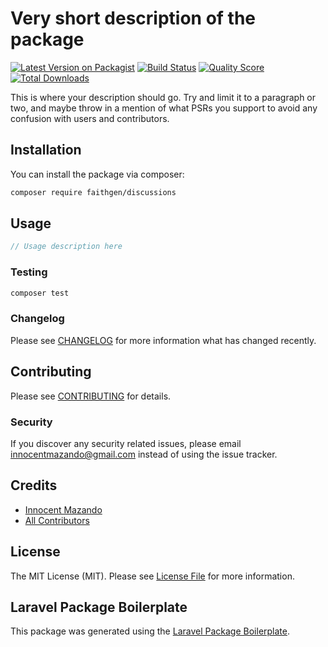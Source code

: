 # Very short description of the package

[![Latest Version on Packagist](https://img.shields.io/packagist/v/faithgen/discussions.svg?style=flat-square)](https://packagist.org/packages/faithgen/discussions)
[![Build Status](https://img.shields.io/travis/faithgen/discussions/master.svg?style=flat-square)](https://travis-ci.org/faithgen/discussions)
[![Quality Score](https://img.shields.io/scrutinizer/g/faithgen/discussions.svg?style=flat-square)](https://scrutinizer-ci.com/g/faithgen/discussions)
[![Total Downloads](https://img.shields.io/packagist/dt/faithgen/discussions.svg?style=flat-square)](https://packagist.org/packages/faithgen/discussions)

This is where your description should go. Try and limit it to a paragraph or two, and maybe throw in a mention of what PSRs you support to avoid any confusion with users and contributors.

## Installation

You can install the package via composer:

```bash
composer require faithgen/discussions
```

## Usage

``` php
// Usage description here
```

### Testing

``` bash
composer test
```

### Changelog

Please see [CHANGELOG](CHANGELOG.md) for more information what has changed recently.

## Contributing

Please see [CONTRIBUTING](CONTRIBUTING.md) for details.

### Security

If you discover any security related issues, please email innocentmazando@gmail.com instead of using the issue tracker.

## Credits

- [Innocent Mazando](https://github.com/faithgen)
- [All Contributors](../../contributors)

## License

The MIT License (MIT). Please see [License File](LICENSE.md) for more information.

## Laravel Package Boilerplate

This package was generated using the [Laravel Package Boilerplate](https://laravelpackageboilerplate.com).